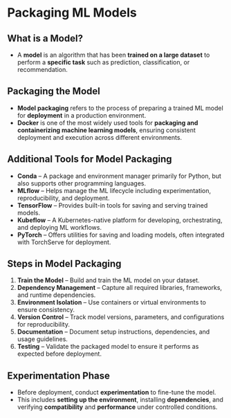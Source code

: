 # Packaging ML Models

## What is a Model?

- A **model** is an algorithm that has been **trained on a large dataset** to perform a **specific task** such as prediction, classification, or recommendation.

## Packaging the Model

- **Model packaging** refers to the process of preparing a trained ML model for **deployment** in a production environment.  
- **Docker** is one of the most widely used tools for **packaging and containerizing machine learning models**, ensuring consistent deployment and execution across different environments.

## Additional Tools for Model Packaging

- **Conda** – A package and environment manager primarily for Python, but also supports other programming languages.  
- **MLflow** – Helps manage the ML lifecycle including experimentation, reproducibility, and deployment.  
- **TensorFlow** – Provides built-in tools for saving and serving trained models.  
- **Kubeflow** – A Kubernetes-native platform for developing, orchestrating, and deploying ML workflows.  
- **PyTorch** – Offers utilities for saving and loading models, often integrated with TorchServe for deployment.

## Steps in Model Packaging

1. **Train the Model** – Build and train the ML model on your dataset.  
2. **Dependency Management** – Capture all required libraries, frameworks, and runtime dependencies.  
3. **Environment Isolation** – Use containers or virtual environments to ensure consistency.  
4. **Version Control** – Track model versions, parameters, and configurations for reproducibility.  
5. **Documentation** – Document setup instructions, dependencies, and usage guidelines.  
6. **Testing** – Validate the packaged model to ensure it performs as expected before deployment.

## Experimentation Phase

- Before deployment, conduct **experimentation** to fine-tune the model.  
- This includes **setting up the environment**, installing **dependencies**, and verifying **compatibility** and **performance** under controlled conditions.
